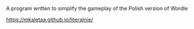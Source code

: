 A program written to simplify the gameplay of the Polish version of Wordle

https://mkaletaa.github.io/literalnie/
